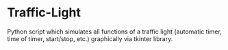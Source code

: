 # Traffic-Light

Python script which simulates all functions of a traffic light (automatic timer, time of timer, start/stop, etc.) graphically via tkinter library.
